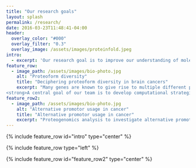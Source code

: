 ```yaml
---
title: "Our research goals"
layout: splash
permalink: /research/
date: 2016-03-23T11:48:41-04:00
header:
  overlay_color: "#000"
  overlay_filter: "0.3"
  overlay_image: /assets/images/proteinfold.jpeg
intro: 
  - excerpt: 'Our research goal is to improve our understanding of molecular and functional diversification.'
feature_row:
  - image_path: /assets/images/bio-photo.jpg
    alt: "Proteoform diversity"
    title: "Deciphering proteoform diversity in brain cancers"
    excerpt: "Many genes are known to give rise to multiple different protein products, also called proteoforms, that differ in their primary amino acid sequence and associated modifications. These can be derived from molecular diversification on all levels along the axis of gene expression ([Bludau & Aebersold, 2020](https://www.nature.com/articles/s41580-020-0231-2)). Although the expression of alternative proteoforms is of immense functional importance, they are challenging to detect and are frequently neglected. This is particularly critical in the context of cancer. Here, molecular diversity is further expanded by different types of cancer-driven alterations.<br><br>
<strong>A central goal of our team is to develop computational strategies for the systematic detection of proteoforms based on AI-powered multi-omics data integration.</strong> Being embedded within the diagnostic Department of Neuropathology, we specifically focus on the detection of brain cancer specific proteoforms. Here, the ultimate goal is to identify new targetable lesions that have the potential to improve patient care."
feature_row2:
  - image_path: /assets/images/bio-photo.jpg
    alt: "Alternative promotor usage in cancer"
    title: "Alternative promotor usage in cancer"
    excerpt: "Proteogenomics analysis to investigate alternative promotor usage in IDH-mutant gliomas"
---
```


{% include feature_row id="intro" type="center" %}

{% include feature_row type="left" %}

{% include feature_row id="feature_row2" type="center" %}

